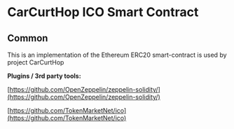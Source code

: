 # CarCurtHop ICO Smart Contract

## Common

This is an implementation of the Ethereum ERC20 smart-contract is used by project CarCurtHop

<b>Plugins / 3rd party tools:</b>

[https://github.com/OpenZeppelin/zeppelin-solidity/](https://github.com/OpenZeppelin/zeppelin-solidity/)

[https://github.com/TokenMarketNet/ico](https://github.com/TokenMarketNet/ico)